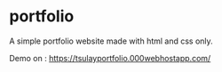 # portfolio

A simple portfolio website made with html and css only.

Demo on : https://tsulayportfolio.000webhostapp.com/
